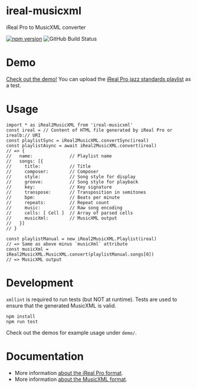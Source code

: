 # ireal-musicxml

iReal Pro to MusicXML converter

[![npm version](https://badge.fury.io/js/ireal-musicxml.svg)](https://badge.fury.io/js/ireal-musicxml)
![GitHub Build Status](https://github.com/infojunkie/ireal-musicxml/workflows/Test/badge.svg)

# Demo

[Check out the demo!](https://blog.karimratib.me/demos/musicxml/) You can upload the [iReal Pro jazz standards playlist](https://raw.githubusercontent.com/infojunkie/ireal-musicxml/main/test/data/jazz.txt) as a test.

# Usage

```
import * as iReal2MusicXML from 'ireal-musicxml'
const ireal = // Content of HTML file generated by iReal Pro or irealb:// URI
const playlistSync = iReal2MusicXML.convertSync(ireal)
const playlistAsync = await iReal2MusicXML.convert(ireal)
// => {
//   name:              // Playlist name
//   songs: [{
//     title:           // Title
//     composer:        // Composer
//     style:           // Song style for display
//     groove:          // Song style for playback
//     key:             // Key signature
//     transpose:       // Transposition in semitones
//     bpm:             // Beats per minute
//     repeats:         // Repeat count
//     music:           // Raw song encoding
//     cells: [ Cell ]  // Array of parsed cells
//     musicXml:        // MusicXML output
//   }]
// }

const playlistManual = new iReal2MusicXML.Playlist(ireal)
// => Same as above minus `musicXml` attribute
const musicXml = iReal2MusicXML.MusicXML.convert(playlistManual.songs[0])
// => MusicXML output
```

# Development

`xmllint` is required to run tests (but NOT at runtime). Tests are used to ensure that the generated MusicXML is valid.

```
npm install
npm run test
```

Check out the demos for example usage under `demo/`.

# Documentation
- More information [about the iReal Pro format](doc/irealpro.md).
- More information [about the MusicXML format](https://w3c.github.io/musicxml/).
